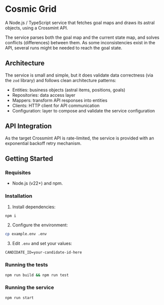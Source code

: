 # Cosmic Grid

A Node.js / TypeScript service that fetches goal maps and draws its astral objects, using a Crossmint API.

The service parses both the goal map and the current state map, and solves conflicts (differences) between them.
As some inconsistencies exist in the API, several runs might be needed to reach the goal state.

## Architecture

The service is small and simple, but it does validate data correctness (via the `zod` library) and follows clean architecture patterns:

- Entities: business objects (astral items, positions, goals)
- Repositories: data access layer
- Mappers: transform API responses into entities
- Clients: HTTP client for API communication
- Configuration: layer to compose and validate the service configuration

## API Integration

As the target Crossmint API is rate-limited, the service is provided with an exponential backoff retry mechanism.

## Getting Started

### Requisites

- Node.js (v22+) and npm.

### Installation

1. Install dependencies:

```bash
npm i
```

2. Configure the environment:

```bash
cp example.env .env
```

3. Edit `.env` and set your values:

```env
CANDIDATE_ID=your-candidate-id-here
```

### Running the tests

```bash
npm run build && npm run test
```

### Running the service

```bash
npm run start
```
